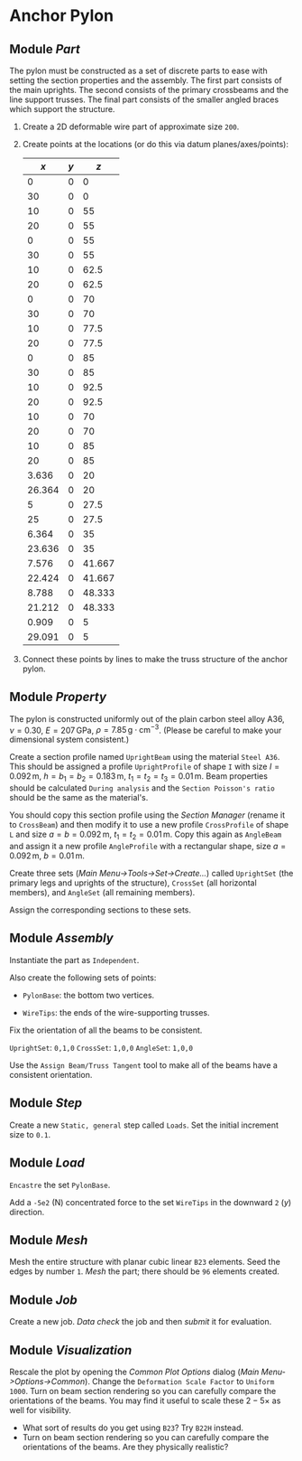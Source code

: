 #   Anchor Pylon

##  Module *Part*

The pylon must be constructed as a set of discrete parts to ease with setting the section properties and the assembly.  The first part consists of the main uprights.  The second consists of the primary crossbeams and the line support trusses.  The final part consists of the smaller angled braces which support the structure.

1.  Create a 2D deformable wire part of approximate size `200`.

1.  Create points at the locations (or do this via datum planes/axes/points):
    
    |  $x$   |  $y$   |  $z$   | 
    |--------|--------|--------| 
    |  0 |  0 |  0 |
    | 30 |  0 |  0 |
    | 10 |  0 |  55 |
    | 20 |  0 |  55 |
    |  0 |  0 |  55 |
    | 30 |  0 |  55 |
    | 10 |  0 |  62.5 |
    | 20 |  0 |  62.5 |
    |  0 |  0 |  70 |
    | 30 |  0 |  70 |
    | 10 |  0 |  77.5 |
    | 20 |  0 |  77.5 |
    |  0 |  0 |  85 |
    | 30 |  0 |  85 |
    | 10 |  0 |  92.5 |
    | 20 |  0 |  92.5 |
    | 10 |  0 |  70 |
    | 20 |  0 |  70 |
    | 10 |  0 |  85 |
    | 20 |  0 |  85 |
    |  3.636 |  0|  20 |
    | 26.364 |  0|  20 |
    |  5 |  0 |  27.5 |
    | 25 |  0 |  27.5 |
    |  6.364 |  0 |  35 |
    | 23.636 |  0 |  35 |
    |  7.576 |  0 |  41.667 |
    | 22.424 |  0 |  41.667 |
    |  8.788 |  0 |  48.333 |
    | 21.212 |  0 |  48.333 |
    |  0.909 |  0 |  5 |
    | 29.091 |  0 |  5 |

1.  Connect these points by lines to make the truss structure of the anchor pylon.


##  Module *Property*

The pylon is constructed uniformly out of the plain carbon steel alloy A36, $\nu = 0.30$, $E = 207 \,\text{GPa}$, $\rho = 7.85 \,\text{g}\cdot\text{cm}^{-3}$.  (Please be careful to make your dimensional system consistent.)

Create a section profile named `UprightBeam` using the material `Steel A36`.  This should be assigned a profile `UprightProfile` of shape `I` with size $I = 0.092 \,\text{m}$, $h = b_1 = b_2 = 0.183 \,\text{m}$, $t_1 = t_2 = t_3 = 0.01\,\text{m}$.  Beam properties should be calculated `During analysis` and the `Section Poisson's ratio` should be the same as the material's.

You should copy this section profile using the *Section Manager* (rename it to `CrossBeam`) and then modify it to use a new profile `CrossProfile` of shape `L` and size  $a = b = 0.092\,\text{m}$, $t_1 = t_2 = 0.01\,\text{m}$.  Copy this again as `AngleBeam` and assign it a new profile `AngleProfile` with a rectangular shape, size  $a = 0.092\,\text{m}$, $b = 0.01\,\text{m}$.

Create three sets (*Main Menu->Tools->Set->Create...*) called `UprightSet` (the primary legs and uprights of the structure), `CrossSet` (all horizontal members), and `AngleSet` (all remaining members).

Assign the corresponding sections to these sets.


##  Module *Assembly*

Instantiate the part as `Independent`.

Also create the following sets of points:

-   `PylonBase`:  the bottom two vertices.

-   `WireTips`:  the ends of the wire-supporting trusses.

Fix the orientation of all the beams to be consistent.

`UprightSet`:  `0,1,0`
`CrossSet`:  `1,0,0`
`AngleSet`:  `1,0,0`

Use the `Assign Beam/Truss Tangent` tool to make all of the beams have a consistent orientation.


##  Module *Step*

Create a new `Static, general` step called `Loads`.  Set the initial increment size to `0.1`.

##  Module *Load*

`Encastre` the set `PylonBase`.

Add a `-5e2` (N) concentrated force to the set `WireTips` in the downward `2` ($y$) direction.


##  Module *Mesh*

Mesh the entire structure with planar cubic linear `B23` elements.  Seed the edges by number `1`.  *Mesh* the part; there should be `96` elements created.

##  Module *Job*

Create a new job.  *Data check* the job and then *submit* it for evaluation.


##  Module *Visualization*

Rescale the plot by opening the *Common Plot Options* dialog (*Main Menu->Options->Common*).  Change the `Deformation Scale Factor` to `Uniform` `1000`.  Turn on beam section rendering so you can carefully compare the orientations of the beams.  You may find it useful to scale these $2-5 \times$ as well for visibility.

-   What sort of results do you get using `B23`?  Try `B22H` instead.
-   Turn on beam section rendering so you can carefully compare the orientations of the beams.  Are they physically realistic?